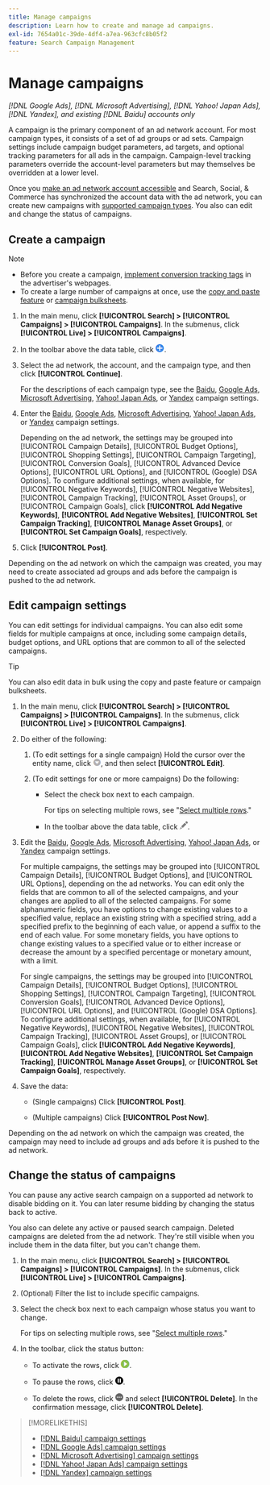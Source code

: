 ```yaml
---
title: Manage campaigns
description: Learn how to create and manage ad campaigns.
exl-id: 7654a01c-39de-4df4-a7ea-963cfc8b05f2
feature: Search Campaign Management
---
```

# Manage campaigns

*[!DNL Google Ads], [!DNL Microsoft Advertising], [!DNL Yahoo! Japan Ads], [!DNL Yandex], and existing [!DNL Baidu] accounts only*

A campaign is the primary component of an ad network account. For most campaign types, it consists of a set of ad groups or ad sets. Campaign settings include campaign budget parameters, ad targets, and optional tracking parameters for all ads in the campaign. Campaign-level tracking parameters override the account-level parameters but may themselves be overridden at a lower level.

Once you [make an ad network account accessible](/help/search-social-commerce/campaign-management/accounts/ad-network-account-manage.md) and Search, Social, & Commerce has synchronized the account data with the ad network, you can create new campaigns with [supported campaign types](/help/search-social-commerce/introduction/supported-inventory.md). You also can edit and change the status of campaigns.

## Create a campaign

>[!NOTE]
>
>* Before you create a campaign, [implement conversion tracking tags](/help/search-social-commerce/tracking/conversion-tracking-about.md) in the advertiser's webpages.
>* To create a large number of campaigns at once, use the [copy and paste feature](/help/search-social-commerce/campaign-management/campaigns/copy-paste.md) or [campaign bulksheets](/help/search-social-commerce/campaign-management/bulksheets/bulksheet-about.md).

1. In the main menu, click **[!UICONTROL Search] > [!UICONTROL Campaigns] > [!UICONTROL Campaigns]**. In the submenus, click **[!UICONTROL Live] > [!UICONTROL Campaigns]**.

1. In the toolbar above the data table, click ![Create](/help/search-social-commerce/assets/add.png "Create").

1. Select the ad network, the account, and the campaign type, and then click **[!UICONTROL Continue]**.
   
   For the descriptions of each campaign type, see the [Baidu](/help/search-social-commerce/campaign-management/campaigns/campaign-settings-baidu.md), [Google Ads](/help/search-social-commerce/campaign-management/campaigns/campaign-settings-google.md), [Microsoft Advertising](/help/search-social-commerce/campaign-management/campaigns/campaign-settings-microsoft.md), [Yahoo! Japan Ads](/help/search-social-commerce/campaign-management/campaigns/campaign-settings-yahoo-japan.md), or [Yandex](/help/search-social-commerce/campaign-management/campaigns/campaign-settings-yandex.md) campaign settings.

1. Enter the [Baidu](/help/search-social-commerce/campaign-management/campaigns/campaign-settings-baidu.md), [Google Ads](/help/search-social-commerce/campaign-management/campaigns/campaign-settings-google.md), [Microsoft Advertising](/help/search-social-commerce/campaign-management/campaigns/campaign-settings-microsoft.md), [Yahoo! Japan Ads](/help/search-social-commerce/campaign-management/campaigns/campaign-settings-yahoo-japan.md), or [Yandex](/help/search-social-commerce/campaign-management/campaigns/campaign-settings-yandex.md) campaign settings.

   Depending on the ad network, the settings may be grouped into [!UICONTROL Campaign Details], [!UICONTROL Budget Options], [!UICONTROL Shopping Settings], [!UICONTROL Campaign Targeting], [!UICONTROL Conversion Goals], [!UICONTROL Advanced Device Options], [!UICONTROL URL Options], and [!UICONTROL (Google) DSA Options]. To configure additional settings, when available, for [!UICONTROL Negative Keywords], [!UICONTROL Negative Websites], [!UICONTROL Campaign Tracking], [!UICONTROL Asset Groups], or [!UICONTROL Campaign Goals], click **[!UICONTROL Add Negative Keywords]**, **[!UICONTROL Add Negative Websites]**, **[!UICONTROL Set Campaign Tracking]**, **[!UICONTROL Manage Asset Groups]**, or **[!UICONTROL Set Campaign Goals]**, respectively.

1. Click **[!UICONTROL Post]**.

Depending on the ad network on which the campaign was created, you may need to create associated ad groups and ads before the campaign is pushed to the ad network.

## Edit campaign settings

You can edit settings for individual campaigns. You can also edit some fields for multiple campaigns at once, including some campaign details, budget options, and URL options that are common to all of the selected campaigns.

>[!TIP]
>
>You can also edit data in bulk using the copy and paste feature or campaign bulksheets.

1. In the main menu, click **[!UICONTROL Search] > [!UICONTROL Campaigns] > [!UICONTROL Campaigns]**. In the submenus, click **[!UICONTROL Live] > [!UICONTROL Campaigns]**.

1. Do either of the following:

   1. (To edit settings for a single campaign) Hold the cursor over the entity name, click ![Menu icon](/help/search-social-commerce/assets/arrow-dropdown-menu.png "Menu icon"), and then select **[!UICONTROL Edit]**.
   
   1. (To edit settings for one or more campaigns) Do the following:
   
      * Select the check box next to each campaign.
        
        For tips on selecting multiple rows, see "[Select multiple rows](/help/search-social-commerce/common-tasks/navigation-editing-selection/multiple-rows-select.md)."
     
      * In the toolbar above the data table, click ![Edit](/help/search-social-commerce/assets/edit.png "Edit").

1. Edit the [Baidu](/help/search-social-commerce/campaign-management/campaigns/campaign-settings-baidu.md), [Google Ads](/help/search-social-commerce/campaign-management/campaigns/campaign-settings-google.md), [Microsoft Advertising](/help/search-social-commerce/campaign-management/campaigns/campaign-settings-microsoft.md), [Yahoo! Japan Ads](/help/search-social-commerce/campaign-management/campaigns/campaign-settings-yahoo-japan.md), or [Yandex](/help/search-social-commerce/campaign-management/campaigns/campaign-settings-yandex.md) campaign settings.

   For multiple campaigns, the settings may be grouped into [!UICONTROL Campaign Details], [!UICONTROL Budget Options], and [!UICONTROL URL Options], depending on the ad networks. You can edit only the fields that are common to all of the selected campaigns, and your changes are applied to all of the selected campaigns. For some alphanumeric fields, you have options to change existing values to a specified value, replace an existing string with a specified string, add a specified prefix to the beginning of each value, or append a suffix to the end of each value. For some monetary fields, you have options to change existing values to a specified value or to either increase or decrease the amount by a specified percentage or monetary amount, with a limit.

   For single campaigns, the settings may be grouped into [!UICONTROL Campaign Details], [!UICONTROL Budget Options], [!UICONTROL Shopping Settings], [!UICONTROL Campaign Targeting], [!UICONTROL Conversion Goals], [!UICONTROL Advanced Device Options], [!UICONTROL URL Options], and [!UICONTROL (Google) DSA Options]. To configure additional settings, when available, for [!UICONTROL Negative Keywords], [!UICONTROL Negative Websites], [!UICONTROL Campaign Tracking], [!UICONTROL Asset Groups], or [!UICONTROL Campaign Goals], click **[!UICONTROL Add Negative Keywords]**, **[!UICONTROL Add Negative Websites]**, **[!UICONTROL Set Campaign Tracking]**, **[!UICONTROL Manage Asset Groups]**, or **[!UICONTROL Set Campaign Goals]**, respectively.

1. Save the data:
   
   * (Single campaigns) Click **[!UICONTROL Post]**.

   * (Multiple campaigns) Click **[!UICONTROL Post Now]**.

Depending on the ad network on which the campaign was created, the campaign may need to include ad groups and ads before it is pushed to the ad network.

## Change the status of campaigns

You can pause any active search campaign on a supported ad network to disable bidding on it. You can later resume bidding by changing the status back to active.

You also can delete any active or paused search campaign. Deleted campaigns are deleted from the ad network. They're still visible when you include them in the data filter, but you can't change them.

1. In the main menu, click **[!UICONTROL Search] > [!UICONTROL Campaigns] > [!UICONTROL Campaigns]**. In the submenus, click **[!UICONTROL Live] > [!UICONTROL Campaigns]**.

1. (Optional) Filter the list to include specific campaigns.

1. Select the check box next to each campaign whose status you want to change.

   For tips on selecting multiple rows, see "[Select multiple rows](/help/search-social-commerce/common-tasks/navigation-editing-selection/multiple-rows-select.md)."

1. In the toolbar, click the status button:

   * To activate the rows, click ![Activate](/help/search-social-commerce/assets/activate.png "Activate").
   
   * To pause the rows, click ![Pause](/help/search-social-commerce/assets/pause.png "Pause").
   
   * To delete the rows, click ![More](/help/search-social-commerce/assets/more.png "More") and select **[!UICONTROL Delete]**. In the confirmation message, click **[!UICONTROL Delete]**.

>[!MORELIKETHIS]
>
>* [[!DNL Baidu] campaign settings](/help/search-social-commerce/campaign-management/campaigns/campaign-settings-baidu.md)
>* [[!DNL Google Ads] campaign settings](/help/search-social-commerce/campaign-management/campaigns/campaign-settings-google.md)
>* [[!DNL Microsoft Advertising] campaign settings](/help/search-social-commerce/campaign-management/campaigns/campaign-settings-microsoft.md)
>* [[!DNL Yahoo! Japan Ads] campaign settings](/help/search-social-commerce/campaign-management/campaigns/campaign-settings-yahoo-japan.md)
>* [[!DNL Yandex] campaign settings](/help/search-social-commerce/campaign-management/campaigns/campaign-settings-yandex.md)
